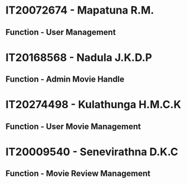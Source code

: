 # IT20072674 - Mapatuna R.M.

## Function - User Management

# IT20168568 - Nadula J.K.D.P

## Function - Admin Movie Handle

# IT20274498 - Kulathunga H.M.C.K

## Function - User Movie Management

# IT20009540 - Senevirathna D.K.C

## Function - Movie Review Management

 
